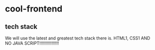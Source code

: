 # cool-frontend

## tech stack
We will use the latest and greatest tech stack there is.
HTML1, CSS1 AND NO JAVA SCRIPT!!!!!!!!!!!!!!!!
